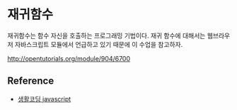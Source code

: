 # 재귀함수
재귀함수는 함수 자신을 호출하는 프로그래밍 기법이다. 재귀 함수에 대해서는 웹브라우저 자바스크립트 모듈에서 언급하고 있기 때문에 이 수업을 참고하자. 

http://opentutorials.org/module/904/6700

## Reference
* [생활코딩 javascript](https://opentutorials.org/course/743/6625)